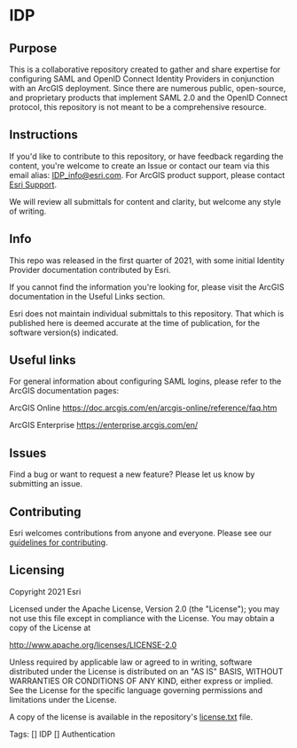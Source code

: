 # IDP

## Purpose

This is a collaborative repository created to gather and share expertise for configuring SAML and OpenID Connect Identity Providers in conjunction with an ArcGIS deployment. Since there are numerous public, open-source, and proprietary products that implement SAML 2.0 and the OpenID Connect protocol, this repository is not meant to be a comprehensive resource. 

## Instructions

If you'd like to contribute to this repository, or have feedback regarding the content, you're welcome to create an Issue or contact our team via this email alias:
IDP_info@esri.com. For ArcGIS product support, please contact [Esri Support](https://support.esri.com/).

We will review all submittals for content and clarity, but welcome any style of writing. 

## Info
This repo was released in the first quarter of 2021, with some initial Identity Provider documentation contributed by Esri.

If you cannot find the information you're looking for, please visit the ArcGIS documentation in the Useful Links section.

Esri does not maintain individual submittals to this repository. That which is published here is deemed accurate at the time of publication, for the software version(s) indicated.

## Useful links

For general information about configuring SAML logins, please refer to the ArcGIS documentation pages:

ArcGIS Online
https://doc.arcgis.com/en/arcgis-online/reference/faq.htm 

ArcGIS Enterprise
https://enterprise.arcgis.com/en/ 

## Issues

Find a bug or want to request a new feature?  Please let us know by submitting an issue.

## Contributing

Esri welcomes contributions from anyone and everyone. Please see our [guidelines for contributing](https://github.com/esri/contributing).

## Licensing
Copyright 2021 Esri

Licensed under the Apache License, Version 2.0 (the "License");
you may not use this file except in compliance with the License.
You may obtain a copy of the License at

   http://www.apache.org/licenses/LICENSE-2.0

Unless required by applicable law or agreed to in writing, software
distributed under the License is distributed on an "AS IS" BASIS,
WITHOUT WARRANTIES OR CONDITIONS OF ANY KIND, either express or implied.
See the License for the specific language governing permissions and
limitations under the License.

A copy of the license is available in the repository's [license.txt]( https://raw.github.com/Esri/quickstart-map-js/master/license.txt) file.

Tags:
[] IDP
[] Authentication
​​​​​​​​​​​​​​

 

















